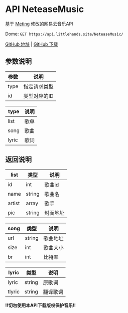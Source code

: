 # API NeteaseMusic
基于 [Meting](https://github.com/metowolf/Meting) 修改的网易云音乐API

Dome: `GET https://api.littlehands.site/NeteaseMusic/`

[GitHub 地址](https://github.com/moeshin/API-NeteaseMusic) | [GitHub 下载](https://codeload.github.com/moeshin/API-NeteaseMusic/zip/master)

## 参数说明
参数|说明
-|-
type|指定请求类型
id|类型对应的ID

type|说明
-|-
list|歌单
song|歌曲
lyric|歌词

## 返回说明
list|类型|说明
-|-|-
id|int|歌曲id
name|string|歌曲名
artist|array|歌手
pic|string|封面地址

song|类型|说明
-|-|-
url|string|歌曲地址
size|int|歌曲大小
br|int|比特率

lyric|类型|说明
-|-|-
lyric|string|原歌词
tlyric|string|翻译歌词

**!!切勿使用本API下载版权保护音乐!!**
